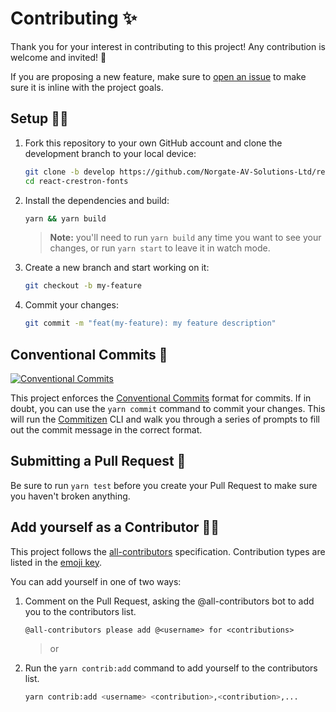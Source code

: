# Contributing ✨

Thank you for your interest in contributing to this project! Any contribution is welcome and invited! 🙌

If you are proposing a new feature, make sure to [open an issue](https://github.com/Norgate-AV-Solutions-Ltd/react-crestron-fonts/issues/new/choose) to make sure it is inline with the project goals.

## Setup :technologist:

1.  Fork this repository to your own GitHub account and clone the development branch to your local device:

    ```bash
    git clone -b develop https://github.com/Norgate-AV-Solutions-Ltd/react-crestron-fonts.git
    cd react-crestron-fonts
    ```

2.  Install the dependencies and build:

    ```bash
    yarn && yarn build
    ```

    > **Note:** you'll need to run `yarn build` any time you want to see your changes, or run `yarn start` to leave it in watch mode.

3.  Create a new branch and start working on it:

    ```bash
    git checkout -b my-feature
    ```

4.  Commit your changes:

    ```bash
    git commit -m "feat(my-feature): my feature description"
    ```

## Conventional Commits 📝

[![Conventional Commits](https://img.shields.io/badge/Conventional%20Commits-1.0.0-%23FE5196?logo=conventionalcommits&logoColor=white)](https://conventionalcommits.org)

This project enforces the [Conventional Commits](https://www.conventionalcommits.org/en/v1.0.0/) format for commits. If in doubt, you can use the `yarn commit` command to commit your changes. This will run the [Commitizen](https://commitizen-tools.github.io/commitizen/) CLI and walk you through a series of prompts to fill out the commit message in the correct format.

## Submitting a Pull Request 🚀

Be sure to run `yarn test` before you create your Pull Request to make sure you haven't broken anything.

## Add yourself as a Contributor 🙋‍♂️

This project follows the [all-contributors](https://allcontributors.org) specification. Contribution types are listed in the [emoji key](https://allcontributors.org/docs/en/emoji-key).

You can add yourself in one of two ways:

1.  Comment on the Pull Request, asking the @all-contributors bot to add you to the contributors list.

    ```
    @all-contributors please add @<username> for <contributions>
    ```

    > or

2.  Run the `yarn contrib:add` command to add yourself to the contributors list.

    ```bash
    yarn contrib:add <username> <contribution>,<contribution>,...
    ```
